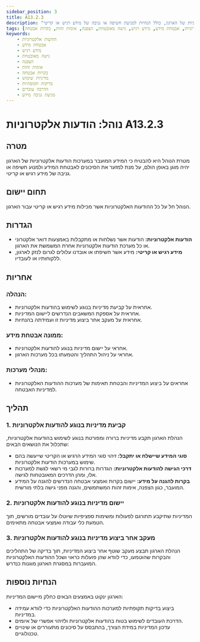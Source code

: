 ```yaml
---
sidebar_position: 3
title: A13.2.3
description: "נוהל להבטחת אבטחת המידע המועבר בהודעות אלקטרוניות של הארגון, כולל הנחיות למניעת חשיפה או גניבה של מידע רגיש או קריטי."
tags: [הודעות אלקטרוניות, אבטחת מידע, מידע רגיש, גישה מאובטחת, הצפנה, אימות זהות, בקרות אבטחה]
keywords:
    - הודעות אלקטרוניות
    - אבטחת מידע
    - מידע רגיש
    - גישה מאובטחת
    - הצפנה
    - אימות זהות
    - בקרות אבטחה
    - מדיניות שימוש
    - בדיקות תקופתיות
    - הדרכה עובדים
    - מניעת גניבה מידע
---
```



# נוהל: הודעות אלקטרוניות A13.2.3

## מטרה
מטרת הנוהל היא להבטיח כי המידע המועבר במערכות הודעות אלקטרוניות של הארגון יהיה מוגן באופן הולם, על מנת למזער את הסיכונים לאבטחת המידע ולמנוע חשיפה או גניבה של מידע רגיש או קריטי.

## תחום יישום
הנוהל חל על כל ההודעות האלקטרוניות אשר מכילות מידע רגיש או קריטי עבור הארגון.

## הגדרות
- **הודעות אלקטרוניות:** הודעות אשר נשלחות או מתקבלות באמצעות דואר אלקטרוני או כל מערכת הודעות אלקטרוניות אחרת המשמשת את הארגון.
- **מידע רגיש או קריטי:** מידע אשר חשיפתו או אובדנו עלולים לגרום לנזק לארגון, ללקוחותיו או לעובדיו.

## אחריות
### הנהלה:
- אחראית על קביעת מדיניות בנוגע לשימוש בהודעות אלקטרוניות.
- אחראית על אספקת המשאבים הנדרשים ליישום המדיניות.
- אחראית על מעקב אחר ביצוע מדיניות זו ועמידתה בהנחיות.

### ממונה אבטחת מידע:
- אחראי על יישום מדיניות בנוגע להודעות אלקטרוניות.
- אחראי על ניהול התהליך והטמעתו בכל מערכות הארגון.

### מנהלי מערכות:
- אחראים על ביצוע המדיניות והבטחת תאימות של מערכות ההודעות האלקטרוניות למדיניות האבטחה.

## תהליך
### 1. קביעת מדיניות בנוגע להודעות אלקטרוניות
הנהלת הארגון תקבע מדיניות ברורה ומפורטת בנוגע לשימוש בהודעות אלקטרוניות, שתכלול את הנושאים הבאים:
- **סוגי המידע שיישלח או יתקבל:** זיהוי סוגי המידע הרגיש או הקריטי שייעשה בהם שימוש במערכות הודעות אלקטרוניות.
- **דרכי הגישה להודעות אלקטרוניות:** הגדרות ברורות לגבי מי רשאי לגשת למערכות אלו, ומהן הדרכים המאובטחות לגישה.
- **בקרות להגנה על מידע:** יישום בקרות ואמצעי אבטחה הנדרשים להגנה על המידע המועבר, כגון הצפנה, אימות זהות המשתמשים, והגנה מפני גישה בלתי מורשית.

### 2. יישום מדיניות בנוגע להודעות אלקטרוניות
המדיניות שתיקבע תתורגם לפעולות ומשימות ספציפיות שיוטלו על עובדים מורשים, תוך הטמעת כלי עבודה ואמצעי אבטחה מתאימים.

### 3. מעקב אחר ביצוע מדיניות בנוגע להודעות אלקטרוניות
הנהלת הארגון תבצע מעקב שוטף אחר ביצוע המדיניות, תוך בדיקה של התהליכים והבקרות שהוטמעו, כדי לוודא שהן פועלות כראוי ושכל ההודעות האלקטרוניות המועברות במסגרת הארגון מוגנות כנדרש.

## הנחיות נוספות
הארגון ינקוט באמצעים הבאים כחלק מיישום המדיניות:
- ביצוע בדיקות תקופתיות למערכות ההודעות האלקטרוניות כדי לוודא עמידה במדיניות.
- הדרכת העובדים לשימוש בטוח בהודעות אלקטרוניות ולזיהוי אפשרי של איומים.
- עדכון המדיניות במידת הצורך, בהתבסס על סיכונים מתעוררים או שינויים טכנולוגיים.

